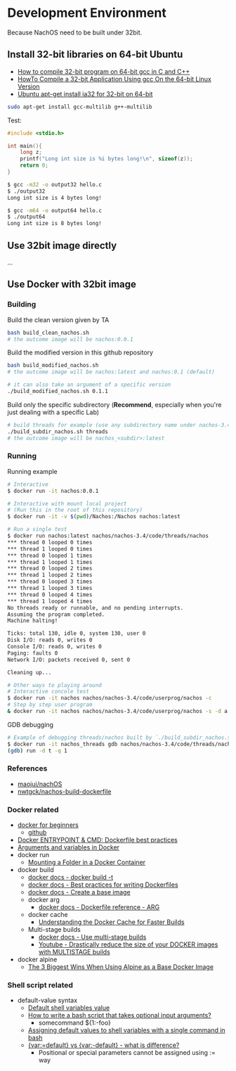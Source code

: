 # Development Environment

Because NachOS need to be built under 32bit.

## Install 32-bit libraries on 64-bit Ubuntu

* [How to compile 32-bit program on 64-bit gcc in C and C++](https://www.geeksforgeeks.org/compile-32-bit-program-64-bit-gcc-c-c/)
* [HowTo Compile a 32-bit Application Using gcc On the 64-bit Linux Version](https://www.cyberciti.biz/tips/compile-32bit-application-using-gcc-64-bit-linux.html)
* [Ubuntu apt-get install ia32 for 32-bit on 64-bit](http://www.sixarm.com/about/ubuntu-apt-get-install-ia32-for-32-bit-on-64-bit.html)

```sh
sudo apt-get install gcc-multilib g++-multilib
```

Test:

```c
#include <stdio.h>

int main(){
    long z;
    printf("Long int size is %i bytes long!\n", sizeof(z));
    return 0;
}
```

```sh
$ gcc -m32 -o output32 hello.c
$ ./output32
Long int size is 4 bytes long!

$ gcc -m64 -o output64 hello.c
$ ./output64
Long int size is 8 bytes long!
```

## Use 32bit image directly

...

## Use Docker with 32bit image

### Building

Build the clean version given by TA

```sh
bash build_clean_nachos.sh
# the outcome image will be nachos:0.0.1
```

Build the modified version in this github repository

```sh
bash build_modified_nachos.sh
# the outcome image will be nachos:latest and nachos:0.1 (default)

# it can also take an argument of a specific version
./build_modified_nachos.sh 0.1.1
```

Build only the specific subdirectory (**Recommend**, especially when you're just dealing with a specific Lab)

```sh
# build threads for example (use any subdirectory name under nachos-3.4/code/)
./build_subdir_nachos.sh threads
# the outcome image will be nachos_<subdir>:latest
```

### Running

Running example

```sh
# Interactive
$ docker run -it nachos:0.0.1

# Interactive with mount local project
# (Run this in the root of this repository)
$ docker run -it -v $(pwd)/Nachos:/Nachos nachos:latest

# Run a single test
$ docker run nachos:latest nachos/nachos-3.4/code/threads/nachos
*** thread 0 looped 0 times
*** thread 1 looped 0 times
*** thread 0 looped 1 times
*** thread 1 looped 1 times
*** thread 0 looped 2 times
*** thread 1 looped 2 times
*** thread 0 looped 3 times
*** thread 1 looped 3 times
*** thread 0 looped 4 times
*** thread 1 looped 4 times
No threads ready or runnable, and no pending interrupts.
Assuming the program completed.
Machine halting!

Ticks: total 130, idle 0, system 130, user 0
Disk I/O: reads 0, writes 0
Console I/O: reads 0, writes 0
Paging: faults 0
Network I/O: packets received 0, sent 0

Cleaning up...

# Other ways to playing around
# Interactive concole test
$ docker run -it nachos nachos/nachos-3.4/code/userprog/nachos -c
# Step by step user program
& docker run -it nachos nachos/nachos-3.4/code/userprog/nachos -s -d a -x nachos/nachos-3.4/code/test/halt
```

GDB debugging

```sh
# Example of debugging threads/nachos built by `./build_subdir_nachos.sh threads`
$ docker run -it nachos_threads gdb nachos/nachos-3.4/code/threads/nachos
(gdb) run -d t -q 1
```

### References

* [maojui/nachOS](https://github.com/maojui/nachOS)
* [nwtgck/nachos-build-dockerfile](https://github.com/nwtgck/nachos-build-dockerfile)

### Docker related

* [docker for beginners](https://docker-curriculum.com/)
  * [github](https://github.com/prakhar1989/docker-curriculum)
* [Docker ENTRYPOINT & CMD: Dockerfile best practices](https://medium.freecodecamp.org/docker-entrypoint-cmd-dockerfile-best-practices-abc591c30e21)
* [Arguments and variables in Docker](https://www.manifold.co/blog/arguments-and-variables-in-docker-94746642f64b)
* docker run
  * [Mounting a Folder in a Docker Container](https://youtu.be/MdRWkqcbLJI)
* docker build
  * [docker docs - docker build -t](https://docs.docker.com/engine/reference/commandline/build/#tag-an-image--t)
  * [docker docs - Best practices for writing Dockerfiles](https://docs.docker.com/v17.09/engine/userguide/eng-image/dockerfile_best-practices/)
  * [docker docs - Create a base image](https://docs.docker.com/v17.09/engine/userguide/eng-image/baseimages/)
  * docker arg
    * [docker docs - Dockerfile reference - ARG](https://docs.docker.com/engine/reference/builder/#arg)
  * docker cache
    * [Understanding the Docker Cache for Faster Builds](https://thenewstack.io/understanding-the-docker-cache-for-faster-builds/)
  * Multi-stage builds
    * [docker docs - Use multi-stage builds](https://docs.docker.com/v17.09/engine/userguide/eng-image/multistage-build/)
    * [Youtube - Drastically reduce the size of your DOCKER images with MULTISTAGE builds](https://youtu.be/KLOdisHW8rQ)
* docker alpine
  * [The 3 Biggest Wins When Using Alpine as a Base Docker Image](https://nickjanetakis.com/blog/the-3-biggest-wins-when-using-alpine-as-a-base-docker-image)

### Shell script related

* default-value syntax
  * [Default shell variables value](https://bash.cyberciti.biz/guide/Default_shell_variables_value)
  * [How to write a bash script that takes optional input arguments?](https://stackoverflow.com/questions/9332802/how-to-write-a-bash-script-that-takes-optional-input-arguments/33419280)
    * somecommand ${1:-foo}
  * [Assigning default values to shell variables with a single command in bash](https://stackoverflow.com/questions/2013547/assigning-default-values-to-shell-variables-with-a-single-command-in-bash)
  * [{var:=default} vs {var:-default} - what is difference?](https://stackoverflow.com/questions/24405606/var-default-vs-var-default-what-is-difference)
    * Positional or special parameters cannot be assigned using := way
